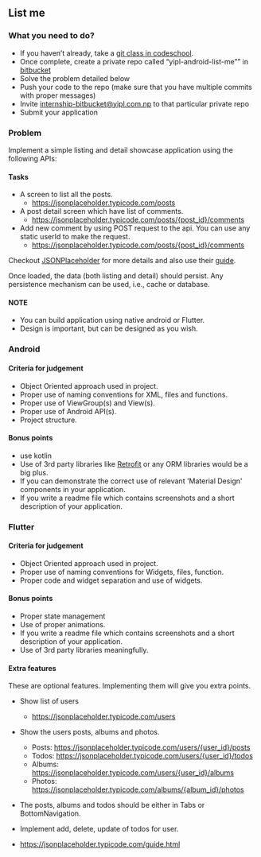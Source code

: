 ## List me

### What you need to do?

* If you haven’t already, take a [git class in codeschool](https://www.codeschool.com/courses/try-git).
* Once complete, create a private repo called “yipl-android-list-me”” in [bitbucket](https://bitbucket.org)
* Solve the problem detailed below
* Push your code to the repo (make sure that you have multiple commits with proper messages) 
* Invite internship-bitbucket@yipl.com.np to that particular private repo
* Submit your application

### Problem

Implement a simple listing and detail showcase application using the following APIs:

#### Tasks

* A screen to list all the posts.
   * https://jsonplaceholder.typicode.com/posts
* A post detail screen which have list of comments.
   * https://jsonplaceholder.typicode.com/posts/{post_id}/comments
* Add new comment by using POST request to the api. You can use any static userId to make the request.
   * https://jsonplaceholder.typicode.com/posts/{post_id}/comments

Checkout [JSONPlaceholder](https://jsonplaceholder.typicode.com/) for more details and also use their [guide](https://jsonplaceholder.typicode.com/guide/).

Once loaded, the data (both listing and detail) should persist. Any persistence mechanism can be used, i.e., cache or database. 
#### NOTE
* You can build application using native android or Flutter.
* Design is important, but can be designed as you wish.

### Android

#### Criteria for judgement
* Object Oriented approach used in project.
* Proper use of naming conventions for XML, files and functions.
* Proper use of ViewGroup(s) and View(s).
* Proper use of Android API(s).
* Project structure.

#### Bonus points
* use kotlin
* Use of 3rd party libraries like [Retrofit](http://square.github.io/retrofit/) or any ORM libraries would be a big plus.
* If you can demonstrate the correct use of relevant 'Material Design' components in your application.
* If you write a readme file which contains screenshots and a short description of your application.

### Flutter


#### Criteria for judgement
* Object Oriented approach used in project.
* Proper use of naming conventions for Widgets, files, function.
* Proper code and widget separation and use of widgets.

#### Bonus points
* Proper state management
* Use of proper animations.
* If you write a readme file which contains screenshots and a short description of your application.
* Use of 3rd party libraries meaningfully.

#### Extra features
These are optional features. Implementing them will give you extra points.

* Show list of users
   * https://jsonplaceholder.typicode.com/users
* Show the users posts, albums and photos.
   * Posts: https://jsonplaceholder.typicode.com/users/{user_id}/posts
   * Todos: https://jsonplaceholder.typicode.com/users/{user_id}/todos
   * Albums: https://jsonplaceholder.typicode.com/users/{user_id}/albums
   * Photos: https://jsonplaceholder.typicode.com/albums/{album_id}/photos
* The posts, albums and todos should be either in Tabs or BottomNavigation.
* Implement add, delete, update of todos for user.

* https://jsonplaceholder.typicode.com/guide.html
